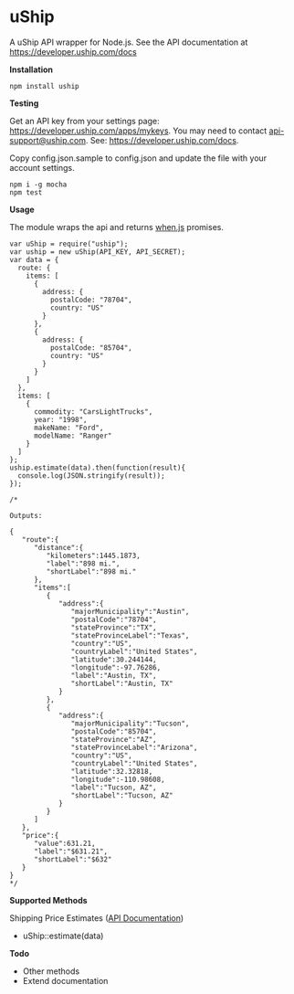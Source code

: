 uShip
=========

A uShip API wrapper for Node.js. See the API documentation at https://developer.uship.com/docs

**Installation**

```npm install uship```

**Testing**

Get an API key from your settings page: https://developer.uship.com/apps/mykeys. You may need to contact [api-support@uship.com](mailto:api-support@uship.com). See: https://developer.uship.com/docs.

Copy config.json.sample to config.json and update the file with your account settings.

```
npm i -g mocha
npm test
```

**Usage**

The module wraps the api and returns [when.js](https://github.com/cujojs/when "A solid, fast Promises/A+ and when() implementation, plus other async goodies.") promises.

```
var uShip = require("uship");
var uship = new uShip(API_KEY, API_SECRET);
var data = {
  route: {
    items: [
      {
        address: {
          postalCode: "78704",
          country: "US"
        }
      },
      {
        address: {
          postalCode: "85704",
          country: "US"
        }
      }
    ]
  },
  items: [
    {
      commodity: "CarsLightTrucks",
      year: "1998",
      makeName: "Ford",
      modelName: "Ranger"
    }
  ]
};
uship.estimate(data).then(function(result){
  console.log(JSON.stringify(result));
});

/*

Outputs: 

{
   "route":{
      "distance":{
         "kilometers":1445.1873,
         "label":"898 mi.",
         "shortLabel":"898 mi."
      },
      "items":[
         {
            "address":{
               "majorMunicipality":"Austin",
               "postalCode":"78704",
               "stateProvince":"TX",
               "stateProvinceLabel":"Texas",
               "country":"US",
               "countryLabel":"United States",
               "latitude":30.244144,
               "longitude":-97.76286,
               "label":"Austin, TX",
               "shortLabel":"Austin, TX"
            }
         },
         {
            "address":{
               "majorMunicipality":"Tucson",
               "postalCode":"85704",
               "stateProvince":"AZ",
               "stateProvinceLabel":"Arizona",
               "country":"US",
               "countryLabel":"United States",
               "latitude":32.32818,
               "longitude":-110.98608,
               "label":"Tucson, AZ",
               "shortLabel":"Tucson, AZ"
            }
         }
      ]
   },
   "price":{
      "value":631.21,
      "label":"$631.21",
      "shortLabel":"$632"
   }
}
*/

```
**Supported Methods**

Shipping Price Estimates ([API Documentation](https://developer.uship.com/docs/read/apis/oauth/Shipping_Price_Estimates))

 * uShip::estimate(data)

**Todo**

 * Other methods
 * Extend documentation

